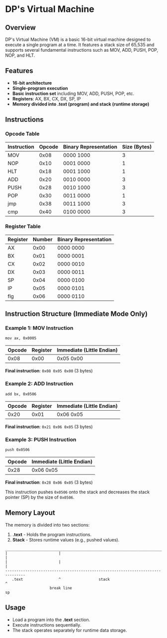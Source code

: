 # DP's Virtual Machine

## Overview
DP's Virtual Machine (VM) is a basic 16-bit virtual machine designed to execute a single program at a time. It features a stack size of 65,535 and supports several fundamental instructions such as MOV, ADD, PUSH, POP, NOP, and HLT.

## Features
- **16-bit architecture**
- **Single-program execution**
- **Basic instruction set** including MOV, ADD, PUSH, POP, etc.
- **Registers**: AX, BX, CX, DX, SP, IP
- **Memory divided into .text (program) and stack (runtime storage)**

## Instructions

### Opcode Table
| Instruction | Opcode  | Binary Representation | Size (Bytes) |
|------------|--------|----------------------|--------------|
| MOV        | 0x08   | 0000 1000            | 3            |
| NOP        | 0x10   | 0001 0000            | 1            |
| HLT        | 0x18   | 0001 1000            | 1            |
| ADD        | 0x20   | 0010 0000            | 3            |
| PUSH       | 0x28   | 0010 1000            | 3            |
| POP        | 0x30   | 0011 0000            | 1            |
| jmp        | 0x38   | 0011 1000            | 3            |
| cmp        | 0x40   | 0100 0000            | 3            |
### Register Table
| Register | Number | Binary Representation |
|----------|--------|----------------------|
| AX       | 0x00   | 0000 0000            |
| BX       | 0x01   | 0000 0001            |
| CX       | 0x02   | 0000 0010            |
| DX       | 0x03   | 0000 0011            |
| SP       | 0x04   | 0000 0100            |
| IP       | 0x05   | 0000 0101            |
| flg      | 0x06   | 0000 0110            |

## Instruction Structure (Immediate Mode Only)

### Example 1: MOV Instruction
```assembly
mov ax, 0x0005
```
| Opcode | Register | Immediate (Little Endian) |
|--------|----------|--------------------------|
| 0x08   | 0x00     | 0x05 0x00                |
**Final instruction**: `0x08 0x05 0x00` (3 bytes)

### Example 2: ADD Instruction
```assembly
add bx, 0x0506
```
| Opcode | Register | Immediate (Little Endian) |
|--------|----------|--------------------------|
| 0x20   | 0x01     | 0x06 0x05                |
**Final instruction**: `0x21 0x06 0x05` (3 bytes)

### Example 3: PUSH Instruction
```assembly
push 0x0506
```
| Opcode | Immediate (Little Endian) |
|--------|--------------------------|
| 0x28   | 0x06 0x05                |
**Final instruction**: `0x28 0x06 0x05` (3 bytes)

This instruction pushes `0x0506` onto the stack and decreases the stack pointer (SP) by the size of `0x0506`.

## Memory Layout
The memory is divided into two sections:
1. **.text** - Holds the program instructions.
2. **Stack** - Stores runtime values (e.g., pushed values).

```
_______________________________________________________________________________
|                       |                                                     |
|                       |                                                     |
-------------------------------------------------------------------------------
   .text                ^                 stack                               ^
                    break line                                                sp
```

## Usage
- Load a program into the **.text** section.
- Execute instructions sequentially.
- The stack operates separately for runtime data storage.


